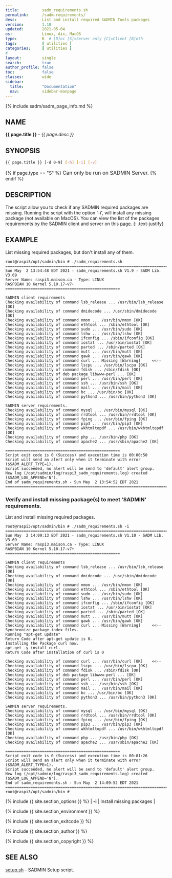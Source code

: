 ```yaml
---
title:          sadm_requirements.sh
permalink:      /sadm-requirements/
desc:           List and install required SADMIN Tools packages
version:        1.10
updated:        2021-05-04
os:             Linux, Aix, MacOS
type:           B  # [D]oc [S]=Server only [C]=Client [B]oth
tags:           [ utilities ] 
categories:     [ utilities ] 
#
layout:         single
search:         true
author_profile: false
toc:            false
classes:        wide
sidebar:
  title:        "Documentation"
  nav:          sidebar-manpage
---
```



{% include sadm/sadm_page_info.md %}



<a id="name"></a>
## NAME
**{{ page.title }}** - *{{ page.desc }}*   



<a id="synopsis"></a>
## SYNOPSIS

```bash
{{ page.title }} [-d 0-9] [-h] [-i] [-v]
```
{% if page.type == "S" %}
<font size="3">Can only be run on SADMIN Server.</font>
{% endif %}



<a id="description"></a>

## DESCRIPTION

The script allow you to check if any SADMIN required packages are missing. Running the script 
with the option '-i', will install any missing package (not available on MacOS). You can view the 
list of the packages requirements by the SADMIN client and server on this [page](/_pages/requirements).
{: .text-justify}



<a id="examples"></a>

## EXAMPLE
List missing required packages, but don't install any of them.

```
root@raspi3/opt/sadmin/bin # ./sadm_requirements.sh 
================================================================================
Sun May  2 13:54:48 EDT 2021 - sadm_requirements.sh V1.9 - SADM Lib. V3.69
Server Name: raspi3.maison.ca - Type: LINUX
RASPBIAN 10 Kernel 5.10.17-v7+
==================================================
 
SADMIN client requirements
Checking availability of command lsb_release ... /usr/bin/lsb_release [OK]
Checking availability of command dmidecode ... /usr/sbin/dmidecode [OK]
Checking availability of command nmon ... /usr/bin/nmon [OK]
Checking availability of command ethtool ... /sbin/ethtool [OK]
Checking availability of command sudo ... /usr/bin/sudo [OK]
Checking availability of command lshw ... /usr/bin/lshw [OK]
Checking availability of command ifconfig ... /sbin/ifconfig [OK]
Checking availability of command iostat ... /usr/bin/iostat [OK]
Checking availability of command parted ... /sbin/parted [OK]
Checking availability of command mutt ... /usr/bin/mutt [OK]
Checking availability of command gawk ... /usr/bin/gawk [OK]
Checking availability of command curl ... Missing [Warning]     <<--
Checking availability of command lscpu ... /usr/bin/lscpu [OK]
Checking availability of command fdisk ... /sbin/fdisk [OK]
Checking availability of deb package libwww-perl ... [OK]
Checking availability of command perl ... /usr/bin/perl [OK]
Checking availability of command ssh ... /usr/bin/ssh [OK]
Checking availability of command mail ... /usr/bin/mail [OK]
Checking availability of command bc ... /usr/bin/bc [OK]
Checking availability of command python3 ... /usr/bin/python3 [OK]

SADMIN server requirements.
Checking availability of command mysql ... /usr/bin/mysql [OK]
Checking availability of command rrdtool ... /usr/bin/rrdtool [OK]
Checking availability of command fping ... /usr/bin/fping [OK]
Checking availability of command pip3 ... /usr/bin/pip3 [OK]
Checking availability of command wkhtmltopdf ... /usr/bin/wkhtmltopdf [OK]
Checking availability of command php ... /usr/bin/php [OK]
Checking availability of command apache2 ... /usr/sbin/apache2 [OK]

==================================================
Script exit code is 0 (Success) and execution time is 00:00:50
Script will send an alert only when it terminate with error ($SADM_ALERT_TYPE=1).
Script succeeded, no alert will be send to 'default' alert group.
New log (/opt/sadmin/log/raspi3_sadm_requirements.log) created ($SADM_LOG_APPEND='N').
End of sadm_requirements.sh - Sun May  2 13:54:52 EDT 2021
================================================================================
```


### Verify and install missing package(s) to meet 'SADMIN' requirements.
List and install missing required packages.
        
```
root@raspi3/opt/sadmin/bin # ./sadm_requirements.sh -i
================================================================================
Sun May  2 14:09:13 EDT 2021 - sadm_requirements.sh V1.10 - SADM Lib. V3.69
Server Name: raspi3.maison.ca - Type: LINUX
RASPBIAN 10 Kernel 5.10.17-v7+
==================================================
 
SADMIN client requirements
Checking availability of command lsb_release ... /usr/bin/lsb_release [OK]
Checking availability of command dmidecode ... /usr/sbin/dmidecode [OK]
Checking availability of command nmon ... /usr/bin/nmon [OK]
Checking availability of command ethtool ... /sbin/ethtool [OK]
Checking availability of command sudo ... /usr/bin/sudo [OK]
Checking availability of command lshw ... /usr/bin/lshw [OK]
Checking availability of command ifconfig ... /sbin/ifconfig [OK]
Checking availability of command iostat ... /usr/bin/iostat [OK]
Checking availability of command parted ... /sbin/parted [OK]
Checking availability of command mutt ... /usr/bin/mutt [OK]
Checking availability of command gawk ... /usr/bin/gawk [OK]
Checking availability of command curl ... Missing [Warning]     <<--
Synchronize package index files.
Running "apt-get update"
Return Code after apt-get update is 0.
Installing the Package curl now.
apt-get -y install curl.
Return Code after installation of curl is 0 

Checking availability of command curl ... /usr/bin/curl [OK]    <<--
Checking availability of command lscpu ... /usr/bin/lscpu [OK]
Checking availability of command fdisk ... /sbin/fdisk [OK]
Checking availability of deb package libwww-perl ... [OK]
Checking availability of command perl ... /usr/bin/perl [OK]
Checking availability of command ssh ... /usr/bin/ssh [OK]
Checking availability of command mail ... /usr/bin/mail [OK]
Checking availability of command bc ... /usr/bin/bc [OK]
Checking availability of command python3 ... /usr/bin/python3 [OK]

SADMIN server requirements.
Checking availability of command mysql ... /usr/bin/mysql [OK]
Checking availability of command rrdtool ... /usr/bin/rrdtool [OK]
Checking availability of command fping ... /usr/bin/fping [OK]
Checking availability of command pip3 ... /usr/bin/pip3 [OK]
Checking availability of command wkhtmltopdf ... /usr/bin/wkhtmltopdf [OK]
Checking availability of command php ... /usr/bin/php [OK]
Checking availability of command apache2 ... /usr/sbin/apache2 [OK]

==================================================
Script exit code is 0 (Success) and execution time is 00:01:26
Script will send an alert only when it terminate with error ($SADM_ALERT_TYPE=1).
Script succeeded, no alert will be send to 'default' alert group.
New log (/opt/sadmin/log/raspi3_sadm_requirements.log) created ($SADM_LOG_APPEND='N').
End of sadm_requirements.sh - Sun May  2 14:09:52 EDT 2021
================================================================================
root@raspi3/opt/sadmin/bin # 
```        


{% include {{ site.section_options     }} %}
| **-i** | Install missing packages |   

{% include {{ site.section_environment }} %}

{% include {{ site.section_exitcode    }} %}

{% include {{ site.section_author      }} %}

{% include {{ site.section_copyright   }} %}


<a id="seealso"></a>

## SEE ALSO
[setup.sh](/_pages/install/#the-setup-script) - SADMIN Setup script.


